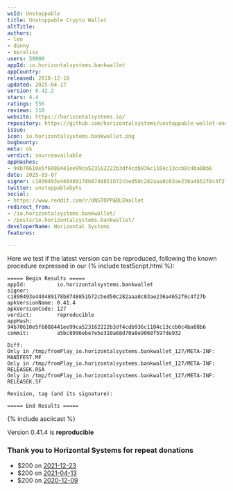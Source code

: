 ```yaml
---
wsId: Unstoppable
title: Unstoppable Crypto Wallet
altTitle: 
authors:
- leo
- danny
- keraliss
users: 50000
appId: io.horizontalsystems.bankwallet
appCountry: 
released: 2018-12-18
updated: 2025-04-17
version: 0.42.2
stars: 4.4
ratings: 556
reviews: 110
website: https://horizontalsystems.io/
repository: https://github.com/horizontalsystems/unstoppable-wallet-android
issue: 
icon: io.horizontalsystems.bankwallet.png
bugbounty: 
meta: ok
verdict: sourceavailable
appHashes:
- 94b70610e5f6088441ee99ca523162222b3df4cdb936c1104c13ccb0c4ba08b6
date: 2025-03-07
signer: c1899493e440489178b8748851b72cbed50c282aaa8c03ae236a4652f8c4f27b
twitter: unstoppablebyhs
social:
- https://www.reddit.com/r/UNSTOPPABLEWallet
redirect_from:
- /io.horizontalsystems.bankwallet/
- /posts/io.horizontalsystems.bankwallet/
developerName: Horizontal Systems
features: 

---
```


Here we test if the latest version can be reproduced, following the known
procedure expressed in our {% include testScript.html %}:



```
===== Begin Results =====
appId:          io.horizontalsystems.bankwallet
signer:         c1899493e440489178b8748851b72cbed50c282aaa8c03ae236a4652f8c4f27b
apkVersionName: 0.41.4
apkVersionCode: 127
verdict:        reproducible
appHash:        94b70610e5f6088441ee99ca523162222b3df4cdb936c1104c13ccb0c4ba08b6
commit:         a5bc8996ebe7e5e310a68d70a8e9068f597de932

Diff:
Only in /tmp/fromPlay_io.horizontalsystems.bankwallet_127/META-INF: MANIFEST.MF
Only in /tmp/fromPlay_io.horizontalsystems.bankwallet_127/META-INF: RELEASEK.RSA
Only in /tmp/fromPlay_io.horizontalsystems.bankwallet_127/META-INF: RELEASEK.SF

Revision, tag (and its signature):

===== End Results =====

```

{% include asciicast %}


Version 0.41.4 is **reproducible**

### Thank you to Horizontal Systems for repeat donations

* $200 on [2021-12-23](https://twitter.com/WalletScrutiny/status/1474197063760072704)
* $200 on [2021-04-13](https://twitter.com/WalletScrutiny/status/1382161902399262720)
* $200 on [2020-12-09](https://twitter.com/WalletScrutiny/status/1336651531442155522)
